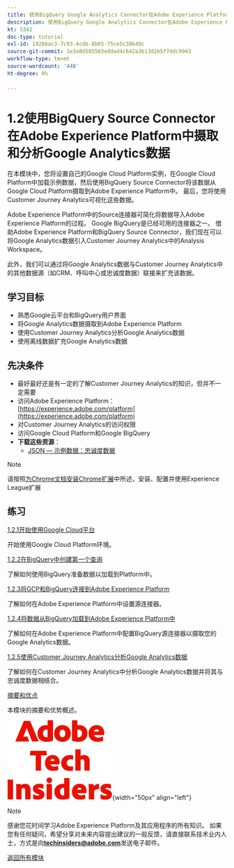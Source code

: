 ```yaml
---
title: 使用BigQuery Google Analytics Connector在Adobe Experience Platform中摄取和分析Source数据
description: 使用BigQuery Google Analytics Connector在Adobe Experience Platform中摄取和分析Source数据
kt: 5342
doc-type: tutorial
exl-id: 19266ac3-7c93-4cdb-8b65-75ce5c38649c
source-git-commit: 1e3a8d585503eddad4c642a3b13d2b5f7ddc9943
workflow-type: tm+mt
source-wordcount: '448'
ht-degree: 0%

---
```


# 1.2使用BigQuery Source Connector在Adobe Experience Platform中摄取和分析Google Analytics数据

在本模块中，您将设置自己的Google Cloud Platform实例，在Google Cloud Platform中加载示例数据，然后使用BigQuery Source Connector将该数据从Google Cloud Platform摄取到Adobe Experience Platform中。 最后，您将使用Customer Journey Analytics可视化这些数据。

Adobe Experience Platform中的Source连接器可简化将数据导入Adobe Experience Platform的过程。 Google BigQuery是已经可用的连接器之一。 借助Adobe Experience Platform和BigQuery Source Connector，我们现在可以将Google Analytics数据引入Customer Journey Analytics中的Analysis Workspace。

此外，我们可以通过将Google Analytics数据与Customer Journey Analytics中的其他数据源（如CRM、呼叫中心或忠诚度数据）联接来扩充该数据。

## 学习目标

- 熟悉Google云平台和BigQuery用户界面
- 将Google Analytics数据摄取到Adobe Experience Platform
- 使用Customer Journey Analytics分析Google Analytics数据
- 使用离线数据扩充Google Analytics数据

## 先决条件

- 最好最好还是有一定的了解Customer Journey Analytics的知识，但并不一定需要
- 访问Adobe Experience Platform： [https://experience.adobe.com/platform](https://experience.adobe.com/platform)
- 对Customer Journey Analytics的访问权限
- 访问Google Cloud Platform和Google BigQuery
- **下载这些资源**：
   - [JSON — 示例数据：忠诚度数据](./../../../../assets/json/bqLoyalty.json)

>[!NOTE]
>
>请按照[为Chrome文档安装Chrome扩展](../../../getting-started/gettingstarted/ex1.md)中所述，安装、配置并使用Experience League扩展

## 练习

[1.2.1开始使用Google Cloud平台](./ex1.md)

开始使用Google Cloud Platform环境。

[1.2.2在BigQuery中创建第一个查询](./ex2.md)

了解如何使用BigQuery准备数据以加载到Platform中。

[1.2.3将GCP和BigQuery连接到Adobe Experience Platform](./ex3.md)

了解如何在Adobe Experience Platform中设置源连接器。

[1.2.4将数据从BigQuery加载到Adobe Experience Platform中](./ex4.md)

了解如何在Adobe Experience Platform中配置BigQuery源连接器以摄取您的Google Analytics数据。

[1.2.5使用Customer Journey Analytics分析Google Analytics数据](./ex5.md)

了解如何在Customer Journey Analytics中分析Google Analytics数据并将其与忠诚度数据相结合。

[摘要和优点](./summary.md)

本模块的摘要和优势概述。

![技术内部人士](./../../../../assets/images/techinsiders.png){width="50px" align="left"}

>[!NOTE]
>
>感谢您花时间学习Adobe Experience Platform及其应用程序的所有知识。 如果您有任何疑问，希望分享对未来内容提出建议的一般反馈，请直接联系技术业内人士，方式是向&#x200B;**techinsiders@adobe.com**&#x200B;发送电子邮件。

[返回所有模块](./../../../../overview.md)
